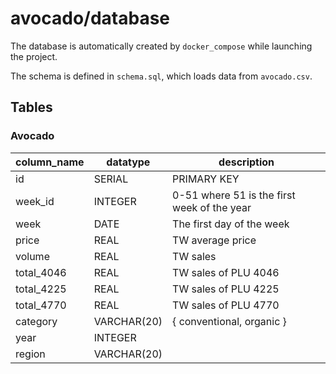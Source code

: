 # avocado/database

The database is automatically created by `docker_compose` while launching the project.

The schema is defined in `schema.sql`, which loads data from `avocado.csv`.

## Tables

### Avocado

| column_name | datatype    | description |
| ----------- | ----------- | ----------- |
| id          | SERIAL      | PRIMARY KEY |
| week_id     | INTEGER     | 0-51 where 51 is the first week of the year
| week        | DATE        | The first day of the week
| price       | REAL        | TW average price
| volume      | REAL        | TW sales
| total_4046  | REAL        | TW sales of PLU 4046
| total_4225  | REAL        | TW sales of PLU 4225
| total_4770  | REAL        | TW sales of PLU 4770
| category    | VARCHAR(20) | { conventional, organic }
| year        | INTEGER     |             |
| region      | VARCHAR(20) |             |
